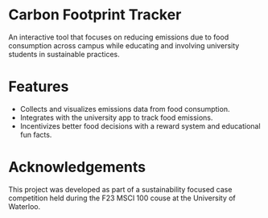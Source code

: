 # Carbon Footprint Tracker
An interactive tool that focuses on reducing emissions due to food consumption across campus while educating and involving university students in sustainable practices. 

# Features
- Collects and visualizes emissions data from food consumption.
- Integrates with the university app to track food emissions.
- Incentivizes better food decisions with a reward system and educational fun facts.

# Acknowledgements
This project was developed as part of a sustainability focused case competition held during the F23 MSCI 100 couse at the University of Waterloo. 
